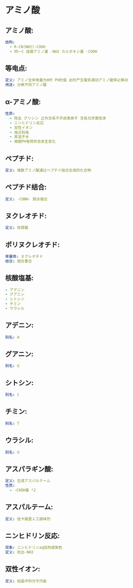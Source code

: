 # アミノ酸

## アミノ酸:

```yaml
结构:
  - R-CN(NH2)-COOH
  - 同一C 连接アミノ基 -NH2 カルボキシ基 -COOH

```

## 等电点:

```yaml
定义: アミノ全体电量为0时 PH的值 此时产生電気涌动アミノ酸停止移动
用途: 分离不同アミノ酸

```

## α-アミノ酸:

```yaml
性质:
  - 除去 グリシン 之外含有不齐炭素原子 含有光学異性体
  - ニンヒドリン反応
  - 双性イオン
  - 熔点较高
  - 易溶于水
  - 根据PH电荷状态发生变化

```

## ペプチド:

```yaml
定义: 複数アミノ酸通过ペプチド结合生成的化合物

```

## ペプチド结合:

```yaml
定义: -CONH- 脱水缩合

```

## ヌクレオチド:

```yaml
定义: 核苷酸

```

## ポリヌクレオチド:

```yaml
単量体: ヌクレオチド
结合: 缩合重合

```

## 核酸塩基:

```yaml
- アデニン
- グアニン
- シトシン
- チミン
- ウラシル

```

## アデニン:

```yaml
别名: A

```

## グアニン:

```yaml
别名: G

```

## シトシン:

```yaml
别名: C

```

## チミン:

```yaml
别名: T

```

## ウラシル:

```yaml
别名: U

```

## アスパラギン酸:

```yaml
定义: 生成アスパルテーム
性质:
  - -COOH基 *2

```

## アスパルテーム:

```yaml
定义: 低卡路里人工甜味剂

```

## ニンヒドリン反応:

```yaml
现象: ニンヒドリンaq加热成紫色
定义: 检出-NH2

```

## 双性イオン:

```yaml
定义: 结晶中的分子内盐
```
